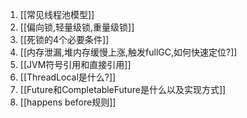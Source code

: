 1. [[常见线程池模型]]
2. [[偏向锁,轻量级锁,重量级锁]] 
3. [[死锁的4个必要条件]]
4. [[内存泄漏,堆内存缓慢上涨,触发fullGC,如何快速定位?]]
5. [[JVM符号引用和直接引用]]
6. [[ThreadLocal是什么?]]
7. [[Future和CompletableFuture是什么以及实现方式]]
8. [[happens before规则]]